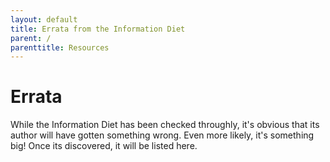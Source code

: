 ```yaml
---
layout: default
title: Errata from the Information Diet
parent: /
parenttitle: Resources
---
```

# Errata
While the Information Diet has been checked throughly, it's obvious that its author will have gotten something wrong. Even more likely, it's something big! Once its discovered, it will be listed here.